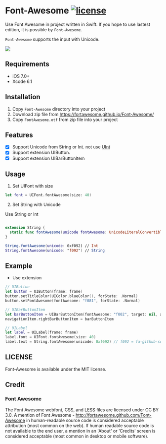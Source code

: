 # Font-Awesome [![license](https://img.shields.io/badge/license-MIT-000000.svg)](https://github.com/hirohisa/Font-Awesome/blob/master/LICENSE)

Use Font Awesome in project written in Swift. If you hope to use lastest edition, it is possible by `Font-Awesome`.

`Font-Awesome` supports the input with Unicode.

![ ](https://raw.github.com/hirohisa/Font-Awesome/master/Example/Example.png)

Requirements
----------

- iOS 7.0+
- Xcode 6.1

Installation
----------

1. Copy `Font-Awesome` directory into your project
2. Download zip file from https://fortawesome.github.io/Font-Awesome/
3. Copy `FontAwesome.otf` from zip file into your project

Features
----------

- [x] Support Unicode from String or Int. not use [UInt](https://developer.apple.com/library/ios/documentation/Swift/Conceptual/Swift_Programming_Language/TheBasics.html#//apple_ref/doc/uid/TP40014097-CH5-ID320)
- [x] Support extension UIButton.
- [x] Support extension UIBarButtonItem

Usage
----------

1. Set UIFont with size

 ```swift
 let font = UIFont.fontAwesome(size: 40)
 ```

2. Set String with Unicode

 Use String or Int
 
 ```swift

 extension String {
   static func fontAwesome(unicode fontAwesome: UnicodeLiteralConvertible) -> String
 }
 
 String.fontAwesome(unicode: 0xf092) // Int
 String.fontAwesome(unicode: "f092") // String
 ```

Example
----------

- Use extension
 ```swift
 // UIButton
 let button = UIButton(frame: frame)
 button.setTitleColor(UIColor.blueColor(), forState: .Normal)
 button.setFontAwesome(fontAwesome: "f081", forState: .Normal)

 // UIBarButtonItem
 let barButtonItem = UIBarButtonItem(fontAwesome: "f002", target: nil, action: nil) // f002 = fa-search
 navigationItem.rightBarButtonItem = barButtonItem

 // UILabel
 let label = UILabel(frame: frame)
 label.font = UIFont.fontAwesome(size: 40)
 label.text = String.fontAwesome(unicode: 0xf092) // f092 = fa-github-square
 ```

LICENSE
-----------

Font-Awesome is available under the MIT license.

Credit
-----------

### Font Awesome
The Font Awesome webfont, CSS, and LESS files are licensed under CC BY 3.0. A mention of Font Awesome - http://fortawesome.github.com/Font-Awesome in human-readable source code is considered acceptable attribution (most common on the web). If human readable source code is not available to the end user, a mention in an 'About' or 'Credits' screen is considered acceptable (most common in desktop or mobile software).
